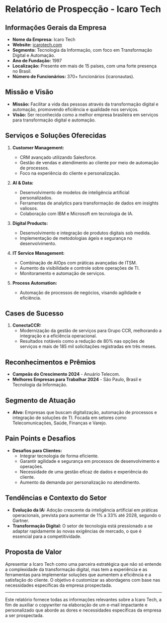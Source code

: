 # Relatório de Prospecção - Icaro Tech

## **Informações Gerais da Empresa**
- **Nome da Empresa:** Icaro Tech
- **Website:** [icarotech.com](https://icarotech.com)
- **Segmento:** Tecnologia da Informação, com foco em Transformação Digital e Automação.
- **Ano de Fundação:** 1997
- **Localização:** Presente em mais de 15 países, com uma forte presença no Brasil.
- **Número de Funcionários:** 370+ funcionários (icaronautas).

## **Missão e Visão**
- **Missão:** Facilitar a vida das pessoas através da transformação digital e automação, promovendo eficiência e qualidade nos serviços.
- **Visão:** Ser reconhecida como a melhor empresa brasileira em serviços para transformação digital e automação.

## **Serviços e Soluções Oferecidas**
1. **Customer Management:**
   - CRM avançado utilizando Salesforce.
   - Gestão de vendas e atendimento ao cliente por meio de automação de processos.
   - Foco na experiência do cliente e personalização.

2. **AI & Data:**
   - Desenvolvimento de modelos de inteligência artificial personalizados.
   - Ferramentas de analytics para transformação de dados em insights valiosos.
   - Colaboração com IBM e Microsoft em tecnologia de IA.

3. **Digital Products:**
   - Desenvolvimento e integração de produtos digitais sob medida.
   - Implementação de metodologias ágeis e segurança no desenvolvimento.

4. **IT Service Management:**
   - Combinação de AIOps com práticas avançadas de ITSM.
   - Aumento da visibilidade e controle sobre operações de TI.
   - Monitoramento e automação de serviços.

5. **Process Automation:**
   - Automação de processos de negócios, visando agilidade e eficiência.

## **Cases de Sucesso**
1. **ConectaCCR:**
   - Modernização da gestão de serviços para Grupo CCR, melhorando a integração e a eficiência operacional.
   - Resultados notáveis como a redução de 80% nas opções de serviços e mais de 185 mil solicitações registradas em três meses.

## **Reconhecimentos e Prêmios**
- **Campeãs do Crescimento 2024** - Anuário Telecom.
- **Melhores Empresas para Trabalhar 2024** - São Paulo, Brasil e Tecnologia da Informação.

## **Segmento de Atuação**
- **Alvo:** Empresas que buscam digitalização, automação de processos e integração de soluções de TI. Focada em setores como Telecomunicações, Saúde, Finanças e Varejo.

## **Pain Points e Desafios**
- **Desafios para Clientes:**
  - Integrar tecnologia de forma eficiente.
  - Garantir agilidade e segurança em processos de desenvolvimento e operações.
  - Necessidade de uma gestão eficaz de dados e experiência do cliente.
  - Aumento da demanda por personalização no atendimento.

## **Tendências e Contexto do Setor**
- **Evolução da IA:** Adoção crescente da inteligência artificial em práticas operacionais, prevista para aumentar de 1% a 33% até 2028, segundo o Gartner.
- **Transformação Digital:** O setor de tecnologia está pressionado a se adaptar rapidamente às novas exigências de mercado, o que é essencial para a competitividade.

## **Proposta de Valo**r
Apresentar a Icaro Tech como uma parceira estratégica que não só entende a complexidade da transformação digital, mas tem a experiência e as ferramentas para implementar soluções que aumentem a eficiência e a satisfação do cliente. O objetivo é customizar as abordagens com base nas necessidades específicas da empresa prospectada.

---

Este relatório fornece todas as informações relevantes sobre a Icaro Tech, a fim de auxiliar o copywriter na elaboração de um e-mail impactante e personalizado que aborde as dores e necessidades específicas da empresa a ser prospectada.
